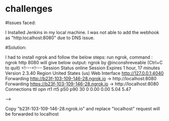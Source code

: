 # challenges

#Issues faced:

I Installed Jenkins in my local machine. I was not able to add the webhook as  "http:localhost:8080" due to DNS issue.

#Solution:

I had to install ngrok and follow the below steps:
run ngrok, command : ngrok http 8080
will give below output:
ngrok by @inconshreveable                                                                                                                                     (Ctrl+C to quit)                                                                                                                                                                              <!---<!--- 
Session Status                online                                                                                                                                          Session Expires               1 hour, 17 minutes                                                                                                                              Version                       2.3.40                                                                                                                                          Region                        United States (us)                                                                                                                              Web Interface                 http://127.0.0.1:4040                                                                                                                           Forwarding                    http://b23f-103-109-146-28.ngrok.io -> http://localhost:8080                                                                                    Forwarding                    https://b23f-103-109-146-28.ngrok.io -> http://localhost:8080                                                                                                                                                                                                                                                                 Connections                   ttl     opn     rt1     rt5     p50     p90                                                                                                                                   30      0       0.00    0.00    5.04    5.47                                                                                                                     
                                                                     
-->

Copy "b23f-103-109-146-28.ngrok.io" and replace "localhost" request will be forwarded to localhost

